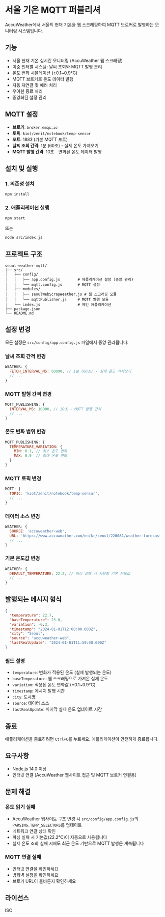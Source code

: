 # 서울 기온 MQTT 퍼블리셔

AccuWeather에서 서울의 현재 기온을 웹 스크래핑하여 MQTT 브로커로 발행하는 모니터링 시스템입니다.

## 기능

- 서울 현재 기온 실시간 모니터링 (AccuWeather 웹 스크래핑)
- 이중 인터벌 시스템: 날씨 조회와 MQTT 발행 분리
- 온도 변화 시뮬레이션 (±0.1~0.9°C)
- MQTT 브로커로 온도 데이터 발행
- 자동 재연결 및 에러 처리
- 우아한 종료 처리
- 중앙화된 설정 관리

## MQTT 설정

- **브로커**: `broker.emqx.io`
- **토픽**: `kiot/zenit/notebook/temp-sensor`
- **포트**: 1883 (기본 MQTT 포트)
- **날씨 조회 간격**: 1분 (60초) - 실제 온도 가져오기
- **MQTT 발행 간격**: 10초 - 변화된 온도 데이터 발행

## 설치 및 실행

### 1. 의존성 설치

```bash
npm install
```

### 2. 애플리케이션 실행

```bash
npm start
```

또는

```bash
node src/index.js
```

## 프로젝트 구조

```
seoul-weather-mqtt/
├── src/
│   ├── config/
│   │   ├── app.config.js        # 애플리케이션 설정 (중앙 관리)
│   │   └── mqtt.config.js       # MQTT 설정
│   ├── modules/
│   │   ├── seoulWebScrapWeather.js # 웹 스크래핑 모듈
│   │   └── mqttPublisher.js     # MQTT 발행 모듈
│   └── index.js                 # 메인 애플리케이션
├── package.json
└── README.md
```

## 설정 변경

모든 설정은 `src/config/app.config.js` 파일에서 중앙 관리됩니다:

### 날씨 조회 간격 변경
```javascript
WEATHER: {
  FETCH_INTERVAL_MS: 60000, // 1분 (60초) - 실제 온도 가져오기
  // ...
}
```

### MQTT 발행 간격 변경
```javascript
MQTT_PUBLISHING: {
  INTERVAL_MS: 10000, // 10초 - MQTT 발행 간격
  // ...
}
```

### 온도 변화 범위 변경
```javascript
MQTT_PUBLISHING: {
  TEMPERATURE_VARIATION: {
    MIN: 0.1, // 최소 온도 변화
    MAX: 0.9  // 최대 온도 변화
  }
}
```

### MQTT 토픽 변경
```javascript
MQTT: {
  TOPIC: 'kiot/zenit/notebook/temp-sensor',
  // ...
}
```

### 데이터 소스 변경
```javascript
WEATHER: {
  SOURCE: 'accuweather-web',
  URL: 'https://www.accuweather.com/en/kr/seoul/226081/weather-forecast/226081'
  // ...
}
```

### 기본 온도값 변경
```javascript
WEATHER: {
  DEFAULT_TEMPERATURE: 22.2, // 파싱 실패 시 사용할 기본 온도값
  // ...
}
```

## 발행되는 메시지 형식

```json
{
  "temperature": 22.7,
  "baseTemperature": 23.0,
  "variation": -0.3,
  "timestamp": "2024-01-01T12:00:00.000Z",
  "city": "Seoul",
  "source": "accuweather-web",
  "lastRealUpdate": "2024-01-01T11:59:00.000Z"
}
```

### 필드 설명
- `temperature`: 변화가 적용된 온도 (실제 발행되는 온도)
- `baseTemperature`: 웹 스크래핑으로 가져온 실제 온도
- `variation`: 적용된 온도 변화값 (±0.1~0.9°C)
- `timestamp`: 메시지 발행 시간
- `city`: 도시명
- `source`: 데이터 소스
- `lastRealUpdate`: 마지막 실제 온도 업데이트 시간

## 종료

애플리케이션을 종료하려면 `Ctrl+C`를 누르세요. 애플리케이션이 안전하게 종료됩니다.

## 요구사항

- Node.js 14.0 이상
- 인터넷 연결 (AccuWeather 웹사이트 접근 및 MQTT 브로커 연결용)

## 문제 해결

### 온도 읽기 실패

- AccuWeather 웹사이트 구조 변경 시 `src/config/app.config.js`의 `PARSING.TEMP_SELECTORS`를 업데이트
- 네트워크 연결 상태 확인
- 파싱 실패 시 기본값(22.2°C)이 자동으로 사용됩니다
- 실제 온도 조회 실패 시에도 최근 온도 기반으로 MQTT 발행은 계속됩니다

### MQTT 연결 실패

- 인터넷 연결을 확인하세요
- 방화벽 설정을 확인하세요
- 브로커 URL이 올바른지 확인하세요

## 라이선스

ISC